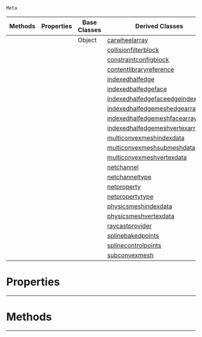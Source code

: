  `Meta`

|Methods|Properties|Base Classes|Derived Classes|
|---|---|---|---|
| | |Object|[carwheelarray](https://github.com/PlasmaEngine/PlasmaDocs/tree/master/docs/C%2B%2B/code_reference/class_reference/carwheelarray.markdown)|
| | | |[collisionfilterblock](https://github.com/PlasmaEngine/PlasmaDocs/tree/master/docs/C%2B%2B/code_reference/class_reference/collisionfilterblock.markdown)|
| | | |[constraintconfigblock](https://github.com/PlasmaEngine/PlasmaDocs/tree/master/docs/C%2B%2B/code_reference/class_reference/constraintconfigblock.markdown)|
| | | |[contentlibraryreference](https://github.com/PlasmaEngine/PlasmaDocs/tree/master/docs/C%2B%2B/code_reference/class_reference/contentlibraryreference.markdown)|
| | | |[indexedhalfedge](https://github.com/PlasmaEngine/PlasmaDocs/tree/master/docs/C%2B%2B/code_reference/class_reference/indexedhalfedge.markdown)|
| | | |[indexedhalfedgeface](https://github.com/PlasmaEngine/PlasmaDocs/tree/master/docs/C%2B%2B/code_reference/class_reference/indexedhalfedgeface.markdown)|
| | | |[indexedhalfedgefaceedgeindexarray](https://github.com/PlasmaEngine/PlasmaDocs/tree/master/docs/C%2B%2B/code_reference/class_reference/indexedhalfedgefaceedgeindexarray.markdown)|
| | | |[indexedhalfedgemeshedgearray](https://github.com/PlasmaEngine/PlasmaDocs/tree/master/docs/C%2B%2B/code_reference/class_reference/indexedhalfedgemeshedgearray.markdown)|
| | | |[indexedhalfedgemeshfacearray](https://github.com/PlasmaEngine/PlasmaDocs/tree/master/docs/C%2B%2B/code_reference/class_reference/indexedhalfedgemeshfacearray.markdown)|
| | | |[indexedhalfedgemeshvertexarray](https://github.com/PlasmaEngine/PlasmaDocs/tree/master/docs/C%2B%2B/code_reference/class_reference/indexedhalfedgemeshvertexarray.markdown)|
| | | |[multiconvexmeshindexdata](https://github.com/PlasmaEngine/PlasmaDocs/tree/master/docs/C%2B%2B/code_reference/class_reference/multiconvexmeshindexdata.markdown)|
| | | |[multiconvexmeshsubmeshdata](https://github.com/PlasmaEngine/PlasmaDocs/tree/master/docs/C%2B%2B/code_reference/class_reference/multiconvexmeshsubmeshdata.markdown)|
| | | |[multiconvexmeshvertexdata](https://github.com/PlasmaEngine/PlasmaDocs/tree/master/docs/C%2B%2B/code_reference/class_reference/multiconvexmeshvertexdata.markdown)|
| | | |[netchannel](https://github.com/PlasmaEngine/PlasmaDocs/tree/master/docs/C%2B%2B/code_reference/class_reference/netchannel.markdown)|
| | | |[netchanneltype](https://github.com/PlasmaEngine/PlasmaDocs/tree/master/docs/C%2B%2B/code_reference/class_reference/netchanneltype.markdown)|
| | | |[netproperty](https://github.com/PlasmaEngine/PlasmaDocs/tree/master/docs/C%2B%2B/code_reference/class_reference/netproperty.markdown)|
| | | |[netpropertytype](https://github.com/PlasmaEngine/PlasmaDocs/tree/master/docs/C%2B%2B/code_reference/class_reference/netpropertytype.markdown)|
| | | |[physicsmeshindexdata](https://github.com/PlasmaEngine/PlasmaDocs/tree/master/docs/C%2B%2B/code_reference/class_reference/physicsmeshindexdata.markdown)|
| | | |[physicsmeshvertexdata](https://github.com/PlasmaEngine/PlasmaDocs/tree/master/docs/C%2B%2B/code_reference/class_reference/physicsmeshvertexdata.markdown)|
| | | |[raycastprovider](https://github.com/PlasmaEngine/PlasmaDocs/tree/master/docs/C%2B%2B/code_reference/class_reference/raycastprovider.markdown)|
| | | |[splinebakedpoints](https://github.com/PlasmaEngine/PlasmaDocs/tree/master/docs/C%2B%2B/code_reference/class_reference/splinebakedpoints.markdown)|
| | | |[splinecontrolpoints](https://github.com/PlasmaEngine/PlasmaDocs/tree/master/docs/C%2B%2B/code_reference/class_reference/splinecontrolpoints.markdown)|
| | | |[subconvexmesh](https://github.com/PlasmaEngine/PlasmaDocs/tree/master/docs/C%2B%2B/code_reference/class_reference/subconvexmesh.markdown)|


 #  Properties


---  
 #  Methods


---  
 

 